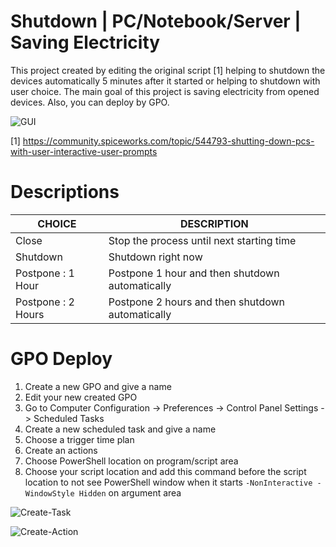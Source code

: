 # Shutdown | PC/Notebook/Server | Saving Electricity
This project created by editing the original script [1] helping to shutdown the devices automatically 5 minutes after it started or helping to shutdown with user choice. The main goal of this project is saving electricity from opened devices. Also, you can deploy by GPO.

![GUI](https://user-images.githubusercontent.com/50519199/114439304-82365100-9bd1-11eb-959d-772af2db7c37.jpg)

[1] https://community.spiceworks.com/topic/544793-shutting-down-pcs-with-user-interactive-user-prompts

# Descriptions
CHOICE|DESCRIPTION
------------ | -------------
Close|Stop the process until next starting time
Shutdown|Shutdown right now
Postpone : 1 Hour|Postpone 1 hour and then shutdown automatically
Postpone : 2 Hours|Postpone 2 hours and then shutdown automatically

# GPO Deploy
1. Create a new GPO and give a name
2. Edit your new created GPO
3. Go to Computer Configuration -> Preferences -> Control Panel Settings -> Scheduled Tasks
4. Create a new scheduled task and give a name
5. Choose a trigger time plan
6. Create an actions
7. Choose PowerShell location on program/script area
8. Choose your script location and add this command before the script location to not see PowerShell window when it starts `-NonInteractive -WindowStyle Hidden` on argument area

![Create-Task](https://user-images.githubusercontent.com/50519199/114445657-fde7cc00-9bd8-11eb-9c90-7f8607f77e44.jpg)

![Create-Action](https://user-images.githubusercontent.com/50519199/114445725-15bf5000-9bd9-11eb-9715-38ab491a2188.jpg)
